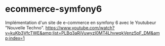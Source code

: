 # ecommerce-symfony6
Implémentation d'un site de e-commerce en symfony 6 avec le Youtubeur "Nouvelle Techno". https://www.youtube.com/watch?v=kuKb3VfcTWE&amp;list=PLBq3aRiVuwyzI0MT4LhvwqkVenz5pF_DM&amp;index=1
